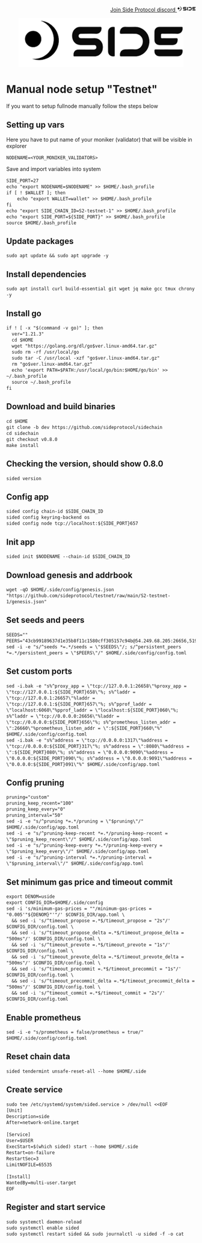 <p style="font-size:14px" align="right">
<a href="https://discord.gg/sideprotocol" target="_blank">Join Side Protocol discord <img src="https://github.com/Vitek7373/testnet_manual/blob/main/Side/logo.png" width="50"/></a>
</p>



<p align="center">
  <img height="130" height="auto" src="https://github.com/Vitek7373/testnet_manual/blob/main/Side/logo.png">
</p>

# Manual node setup "Testnet"
If you want to setup fullnode manually follow the steps below

## Setting up vars
Here you have to put name of your moniker (validator) that will be visible in explorer
```
NODENAME=<YOUR_MONIKER_VALIDATORS>
```

Save and import variables into system
```
SIDE_PORT=27
echo "export NODENAME=$NODENAME" >> $HOME/.bash_profile
if [ ! $WALLET ]; then
	echo "export WALLET=wallet" >> $HOME/.bash_profile
fi
echo "export SIDE_CHAIN_ID=S2-testnet-1" >> $HOME/.bash_profile
echo "export SIDE_PORT=${SIDE_PORT}" >> $HOME/.bash_profile
source $HOME/.bash_profile
```

## Update packages
```
sudo apt update && sudo apt upgrade -y
```

## Install dependencies
```
sudo apt install curl build-essential git wget jq make gcc tmux chrony -y
```

## Install go
```
if ! [ -x "$(command -v go)" ]; then
  ver="1.21.3"
  cd $HOME
  wget "https://golang.org/dl/go$ver.linux-amd64.tar.gz"
  sudo rm -rf /usr/local/go
  sudo tar -C /usr/local -xzf "go$ver.linux-amd64.tar.gz"
  rm "go$ver.linux-amd64.tar.gz"
  echo 'export PATH=$PATH:/usr/local/go/bin:$HOME/go/bin' >> ~/.bash_profile
  source ~/.bash_profile
fi
```

## Download and build binaries
```
cd $HOME
git clone -b dev https://github.com/sideprotocol/sidechain
cd sidechain
git checkout v0.8.0
make install
```
## Checking the version, should show 0.8.0 
```
sided version
```

## Config app
```
sided config chain-id $SIDE_CHAIN_ID
sided config keyring-backend os
sided config node tcp://localhost:${SIDE_PORT}657
```

## Init app
```
sided init $NODENAME --chain-id $SIDE_CHAIN_ID
```

## Download genesis and addrbook
```
wget -qO $HOME/.side/config/genesis.json "https://github.com/sideprotocol/testnet/raw/main/S2-testnet-1/genesis.json"
```

## Set seeds and peers
```
SEEDS=""
PEERS="43cb99189637d1e35b8f11c1580cff305157c94b@54.249.68.205:26656,519453a49e25826c04c9d2779ec7b5971876665d@138.201.51.154:32004,6aa033b16b4eea79195febbf87fd21f51b1a1bde@46.4.55.46:20656,df3cb7c20c0ca87926a06424a4aebe5cc485301d@54.39.107.180:45656,70c139e670cbd4456cdca20953960e600e90c9f2@65.108.68.214:45656,db6fc589d5db96b5ff4e733c16afd4a00488ae96@168.119.10.134:22956,af499b4f78ac7ecf0c340242b973d7592e98db62@213.199.39.54:45656,a5fd292715327ca65a8c305fe176166cbe0b8207@146.59.53.93:45656,59fa36770ef7f6cdbb4fe9c70c13b501c1a6b258@95.214.55.138:4656"
sed -i -e "s/^seeds *=.*/seeds = \"$SEEDS\"/; s/^persistent_peers *=.*/persistent_peers = \"$PEERS\"/" $HOME/.side/config/config.toml
```

## Set custom ports
```
sed -i.bak -e "s%^proxy_app = \"tcp://127.0.0.1:26658\"%proxy_app = \"tcp://127.0.0.1:${SIDE_PORT}658\"%; s%^laddr = \"tcp://127.0.0.1:26657\"%laddr = \"tcp://127.0.0.1:${SIDE_PORT}657\"%; s%^pprof_laddr = \"localhost:6060\"%pprof_laddr = \"localhost:${SIDE_PORT}060\"%; s%^laddr = \"tcp://0.0.0.0:26656\"%laddr = \"tcp://0.0.0.0:${SIDE_PORT}656\"%; s%^prometheus_listen_addr = \":26660\"%prometheus_listen_addr = \":${SIDE_PORT}660\"%" $HOME/.side/config/config.toml
sed -i.bak -e "s%^address = \"tcp://0.0.0.0:1317\"%address = \"tcp://0.0.0.0:${SIDE_PORT}317\"%; s%^address = \":8080\"%address = \":${SIDE_PORT}080\"%; s%^address = \"0.0.0.0:9090\"%address = \"0.0.0.0:${SIDE_PORT}090\"%; s%^address = \"0.0.0.0:9091\"%address = \"0.0.0.0:${SIDE_PORT}091\"%" $HOME/.side/config/app.toml
```

## Config pruning
```
pruning="custom"
pruning_keep_recent="100"
pruning_keep_every="0"
pruning_interval="50"
sed -i -e "s/^pruning *=.*/pruning = \"$pruning\"/" $HOME/.side/config/app.toml
sed -i -e "s/^pruning-keep-recent *=.*/pruning-keep-recent = \"$pruning_keep_recent\"/" $HOME/.side/config/app.toml
sed -i -e "s/^pruning-keep-every *=.*/pruning-keep-every = \"$pruning_keep_every\"/" $HOME/.side/config/app.toml
sed -i -e "s/^pruning-interval *=.*/pruning-interval = \"$pruning_interval\"/" $HOME/.side/config/app.toml
```

## Set minimum gas price and timeout commit
```
export DENOM=uside
export CONFIG_DIR=$HOME/.side/config
sed -i 's/minimum-gas-prices = ""/minimum-gas-prices = "0.005'"${DENOM}"'"/' $CONFIG_DIR/app.toml \
  && sed -i 's/^timeout_propose =.*$/timeout_propose = "2s"/' $CONFIG_DIR/config.toml \
  && sed -i 's/^timeout_propose_delta =.*$/timeout_propose_delta = "500ms"/' $CONFIG_DIR/config.toml \
  && sed -i 's/^timeout_prevote =.*$/timeout_prevote = "1s"/' $CONFIG_DIR/config.toml \
  && sed -i 's/^timeout_prevote_delta =.*$/timeout_prevote_delta = "500ms"/' $CONFIG_DIR/config.toml \
  && sed -i 's/^timeout_precommit =.*$/timeout_precommit = "1s"/' $CONFIG_DIR/config.toml \
  && sed -i 's/^timeout_precommit_delta =.*$/timeout_precommit_delta = "500ms"/' $CONFIG_DIR/config.toml \
  && sed -i 's/^timeout_commit =.*$/timeout_commit = "2s"/' $CONFIG_DIR/config.toml
```

## Enable prometheus
```
sed -i -e "s/prometheus = false/prometheus = true/" $HOME/.side/config/config.toml
```

## Reset chain data
```
sided tendermint unsafe-reset-all --home $HOME/.side
```

## Create service
```
sudo tee /etc/systemd/system/sided.service > /dev/null <<EOF
[Unit]
Description=side
After=network-online.target

[Service]
User=$USER
ExecStart=$(which sided) start --home $HOME/.side
Restart=on-failure
RestartSec=3
LimitNOFILE=65535

[Install]
WantedBy=multi-user.target
EOF
```

## Register and start service
```
sudo systemctl daemon-reload
sudo systemctl enable sided
sudo systemctl restart sided && sudo journalctl -u sided -f -o cat
```
